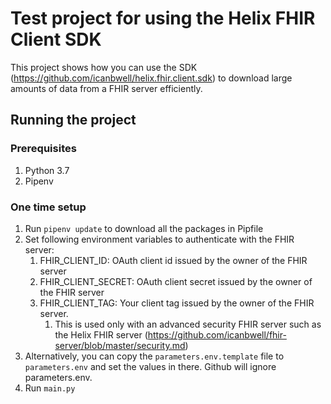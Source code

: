 # Test project for using the Helix FHIR Client SDK
This project shows how you can use the SDK 
(https://github.com/icanbwell/helix.fhir.client.sdk) 
to download large amounts of data from a FHIR server efficiently.

## Running the project

### Prerequisites
1. Python 3.7
2. Pipenv

### One time setup
1. Run `pipenv update` to download all the packages in Pipfile
2. Set following environment variables to authenticate with the FHIR server:
   1. FHIR_CLIENT_ID: OAuth client id issued by the owner of the FHIR server
   2. FHIR_CLIENT_SECRET: OAuth client secret issued by the owner of the FHIR server
   3. FHIR_CLIENT_TAG: Your client tag issued by the owner of the FHIR server.  
      1. This is used only with an advanced security FHIR server such as the Helix FHIR server (https://github.com/icanbwell/fhir-server/blob/master/security.md)
3. Alternatively, you can copy the `parameters.env.template` file to `parameters.env` and set the values in there.  Github will ignore parameters.env.
4. Run `main.py`

